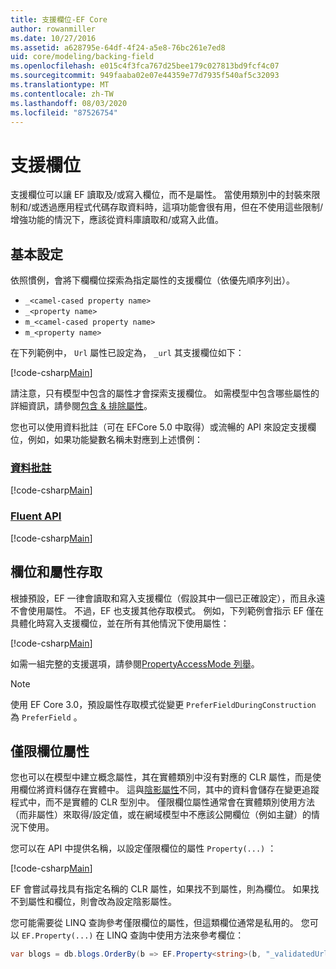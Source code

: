 ```yaml
---
title: 支援欄位-EF Core
author: rowanmiller
ms.date: 10/27/2016
ms.assetid: a628795e-64df-4f24-a5e8-76bc261e7ed8
uid: core/modeling/backing-field
ms.openlocfilehash: e015c4f3fca767d25bee179c027813bd9fcf4c07
ms.sourcegitcommit: 949faaba02e07e44359e77d7935f540af5c32093
ms.translationtype: MT
ms.contentlocale: zh-TW
ms.lasthandoff: 08/03/2020
ms.locfileid: "87526754"
---
```

# <a name="backing-fields"></a>支援欄位

支援欄位可以讓 EF 讀取及/或寫入欄位，而不是屬性。 當使用類別中的封裝來限制和/或透過應用程式代碼存取資料時，這項功能會很有用，但在不使用這些限制/增強功能的情況下，應該從資料庫讀取和/或寫入此值。

## <a name="basic-configuration"></a>基本設定

依照慣例，會將下欄欄位探索為指定屬性的支援欄位（依優先順序列出）。 

* `_<camel-cased property name>`
* `_<property name>`
* `m_<camel-cased property name>`
* `m_<property name>`

在下列範例中， `Url` 屬性已設定為， `_url` 其支援欄位如下：

[!code-csharp[Main](../../../samples/core/Modeling/Conventions/BackingField.cs#Sample)]

請注意，只有模型中包含的屬性才會探索支援欄位。 如需模型中包含哪些屬性的詳細資訊，請參閱[包含 & 排除屬性](included-properties.md)。

您也可以使用資料批註（可在 EFCore 5.0 中取得）或流暢的 API 來設定支援欄位，例如，如果功能變數名稱未對應到上述慣例：

### <a name="data-annotations"></a>[資料批註](#tab/data-annotations)

[!code-csharp[Main](../../../samples/core/Modeling/DataAnnotations/BackingField.cs?name=BackingField&highlight=7)]

### <a name="fluent-api"></a>[Fluent API](#tab/fluent-api)

[!code-csharp[Main](../../../samples/core/Modeling/FluentAPI/BackingField.cs?name=BackingField&highlight=5)]

## <a name="field-and-property-access"></a>欄位和屬性存取

根據預設，EF 一律會讀取和寫入支援欄位（假設其中一個已正確設定），而且永遠不會使用屬性。 不過，EF 也支援其他存取模式。 例如，下列範例會指示 EF 僅在具體化時寫入支援欄位，並在所有其他情況下使用屬性：

[!code-csharp[Main](../../../samples/core/Modeling/FluentAPI/BackingFieldAccessMode.cs?name=BackingFieldAccessMode&highlight=6)]

如需一組完整的支援選項，請參閱[PropertyAccessMode 列舉](/dotnet/api/microsoft.entityframeworkcore.propertyaccessmode)。

> [!NOTE]
> 使用 EF Core 3.0，預設屬性存取模式從變更 `PreferFieldDuringConstruction` 為 `PreferField` 。

## <a name="field-only-properties"></a>僅限欄位屬性

您也可以在模型中建立概念屬性，其在實體類別中沒有對應的 CLR 屬性，而是使用欄位將資料儲存在實體中。 這與[陰影屬性](shadow-properties.md)不同，其中的資料會儲存在變更追蹤程式中，而不是實體的 CLR 型別中。 僅限欄位屬性通常會在實體類別使用方法（而非屬性）來取得/設定值，或在網域模型中不應該公開欄位（例如主鍵）的情況下使用。

您可以在 API 中提供名稱，以設定僅限欄位的屬性 `Property(...)` ：

[!code-csharp[Main](../../../samples/core/Modeling/FluentAPI/BackingFieldNoProperty.cs#Sample)]

EF 會嘗試尋找具有指定名稱的 CLR 屬性，如果找不到屬性，則為欄位。 如果找不到屬性和欄位，則會改為設定陰影屬性。

您可能需要從 LINQ 查詢參考僅限欄位的屬性，但這類欄位通常是私用的。 您可以 `EF.Property(...)` 在 LINQ 查詢中使用方法來參考欄位：

``` csharp
var blogs = db.blogs.OrderBy(b => EF.Property<string>(b, "_validatedUrl"));
```
